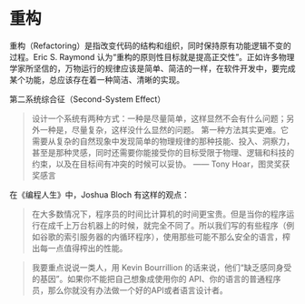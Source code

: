 # 重构

重构（Refactoring）是指改变代码的结构和组织，同时保持原有功能逻辑不变的过程。Eric S. Raymond 认为“重构的原则性目标就是提高正交性”。正如许多物理学家所坚信的，万物运行的规律应该是简单、简洁的一样，在软件开发中，要完成某个功能，总应该存在着一种简洁、清晰的实现。

第二系统综合征（Second-System Effect）



> 设计一个系统有两种方式：一种是尽量简单，这样显然不会有什么问题；另外一种是，尽量复杂，这样没什么显然的问题。
> 第一种方法其实更难。它需要从复杂的自然现象中发现简单的物理规律的那种技能、投入、洞察力，甚至是那种灵感，同时还需要你能接受你的目标受限于物理、逻辑和科技的约束，以及在目标间有冲突的时候可以妥协。
> —— Tony Hoar，图灵奖获奖感言


在《编程人生》中，Joshua Bloch 有这样的观点：

> 在大多数情况下，程序员的时间比计算机的时间更宝贵。但是当你的程序运行在成千上万台机器上的时候，就完全不同了。所以我们写的有些程序（例如谷歌的索引服务器的内循环程序），使用那些可能不那么安全的语言，榨出每一点值得榨出的性能。

> 我要重点说说一类人，用 Kevin Bourrillion 的话来说，他们“缺乏感同身受的基因”。如果你不能把自己想象成使用你的 API、你的语言的普通程序员，那么你就没有办法做一个好的API或者语言设计者。
